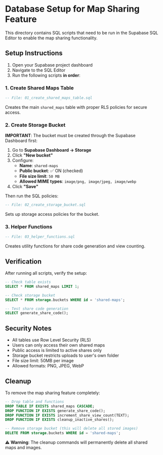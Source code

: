 # Database Setup for Map Sharing Feature

This directory contains SQL scripts that need to be run in the Supabase SQL Editor to enable the map sharing functionality.

## Setup Instructions

1. Open your Supabase project dashboard
2. Navigate to the SQL Editor
3. Run the following scripts **in order**:

### 1. Create Shared Maps Table
```sql
-- File: 01_create_shared_maps_table.sql
```
Creates the main `shared_maps` table with proper RLS policies for secure access.

### 2. Create Storage Bucket
**IMPORTANT**: The bucket must be created through the Supabase Dashboard first:

1. Go to **Supabase Dashboard → Storage**
2. Click **"New bucket"**
3. Configure:
   - **Name**: `shared-maps`
   - **Public bucket**: ✅ ON (checked)
   - **File size limit**: `50 MB`
   - **Allowed MIME types**: `image/png, image/jpeg, image/webp`
4. Click **"Save"**

Then run the SQL policies:
```sql
-- File: 02_create_storage_bucket.sql
```
Sets up storage access policies for the bucket.

### 3. Helper Functions
```sql
-- File: 03_helper_functions.sql
```
Creates utility functions for share code generation and view counting.

## Verification

After running all scripts, verify the setup:

```sql
-- Check table exists
SELECT * FROM shared_maps LIMIT 1;

-- Check storage bucket
SELECT * FROM storage.buckets WHERE id = 'shared-maps';

-- Test share code generation
SELECT generate_share_code();
```

## Security Notes

- All tables use Row Level Security (RLS)
- Users can only access their own shared maps
- Public access is limited to active shares only
- Storage bucket restricts uploads to user's own folder
- File size limit: 50MB per image
- Allowed formats: PNG, JPEG, WebP

## Cleanup

To remove the map sharing feature completely:

```sql
-- Drop table and functions
DROP TABLE IF EXISTS shared_maps CASCADE;
DROP FUNCTION IF EXISTS generate_share_code();
DROP FUNCTION IF EXISTS increment_share_view_count(TEXT);
DROP FUNCTION IF EXISTS cleanup_inactive_shares();

-- Remove storage bucket (this will delete all stored images)
DELETE FROM storage.buckets WHERE id = 'shared-maps';
```

⚠️ **Warning**: The cleanup commands will permanently delete all shared maps and images.